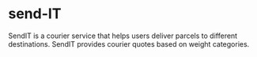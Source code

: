 # send-IT
SendIT is a courier service that helps users deliver parcels to different destinations. SendIT  provides courier quotes based on weight categories.
